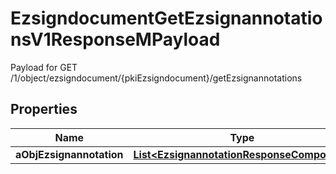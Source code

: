 

# EzsigndocumentGetEzsignannotationsV1ResponseMPayload

Payload for GET /1/object/ezsigndocument/{pkiEzsigndocument}/getEzsignannotations

## Properties

| Name | Type | Description | Notes |
|------------ | ------------- | ------------- | -------------|
|**aObjEzsignannotation** | [**List&lt;EzsignannotationResponseCompound&gt;**](EzsignannotationResponseCompound.md) |  |  |



